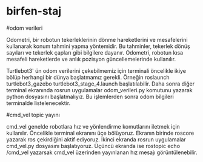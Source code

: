 # birfen-staj


#odom verileri

Odometri, bir robotun tekerleklerinin dönme hareketlerini ve mesafelerini kullanarak konum tahmini yapma yöntemidir. Bu tahminler, tekerlek dönüş sayıları ve tekerlek çapları gibi bilgilere dayanır. Odometri, robotun kısa mesafeli hareketlerde ve anlık pozisyon güncellemelerinde kullanılır.

Turtlebot3' ün odom verilerini çekebilmemiz için terminali öncelikle ikiye bölüp herhangi bir dünya başlatmamız gerekli. Örneğin roslaunch turtlebot3_gazebo turtlebot3_stage_4.launch başlatılabilir. Daha sonra diğer terminal ekranında rosrun uygulamalar odom_verileri.py komutunu yazarak python dosyasını başlatmalıyız. Bu işlemlerden sonra odom bilgileri terminalde listelenecektir.

#cmd_vel topic yayını

cmd_vel genelde robotlara hız ve yönlendirme komutlarını iletmek için kullanılır.
Öncelikle terminal ekranını üçe bölüyoruz. Ekranın birinde roscore yazarak ros çekirdiğini aktif ediyoruz. İkinci ekranda rosrun uygulamalar cmd_vel.py dosyasını başlatıyoruz. Üçüncü ekranda ise 
rostopic echo /cmd_vel yazarsak cmd_vel üzerinden yayınlanan hız mesajı görüntülenebilir.

